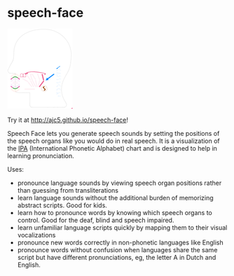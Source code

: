 # speech-face

[![batty](visual-vocals.png)](http://ajc5.github.io/speech-face)

Try it at http://ajc5.github.io/speech-face!

Speech Face lets you generate speech sounds by setting the positions of the speech organs like you would do in real speech. It is a visualization of the [IPA](https://en.wikipedia.org/wiki/International_Phonetic_Alphabet) (International Phonetic Alphabet) chart and is designed to help in learning pronunciation.

Uses:
- pronounce language sounds by viewing speech organ positions rather than guessing from transliterations
- learn language sounds without the additional burden of memorizing abstract scripts. Good for kids.
- learn how to pronounce words by knowing which speech organs to control. Good for the deaf, blind and speech impaired.
- learn unfamiliar language scripts quickly by mapping them to their visual vocalizations
- pronounce new words correctly in non-phonetic languages like English
- pronounce words without confusion when languages share the same script but have different pronunciations, eg, the letter A in Dutch and English.
